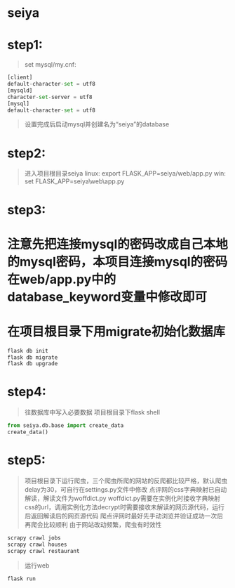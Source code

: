 # seiya

# step1:
>set mysql/my.cnf:
```Python
[client]
default-character-set = utf8
[mysqld]
character-set-server = utf8
[mysql]
default-character-set = utf8
```
> 设置完成后启动mysql并创建名为“seiya”的database

# step2:
> 进入项目根目录seiya
>linux: export FLASK_APP=seiya/web/app.py
>win: set FLASK_APP=seiya\web\app.py

# step3:
# 注意先把连接mysql的密码改成自己本地的mysql密码，本项目连接mysql的密码在web/app.py中的database_keyword变量中修改即可
# 在项目根目录下用migrate初始化数据库
```Python
flask db init
flask db migrate
flask db upgrade
```

# step4:
> 往数据库中写入必要数据
> 项目根目录下flask shell
```Python
from seiya.db.base import create_data
create_data()
```

# step5:
> 项目根目录下运行爬虫，三个爬虫所爬的网站的反爬都比较严格，默认爬虫delay为30，可自行在settings.py文件中修改
> 点评网的css字典映射已自动解读，解读文件为woffdict.py
> woffdict.py需要在实例化时接收字典映射css的url，调用实例化方法decrypt时需要接收未解读的网页源代码，运行后返回解读后的网页源代码
> 爬点评网时最好先手动浏览并验证成功一次后再爬会比较顺利
> 由于网站改动频繁，爬虫有时效性
```Python
scrapy crawl jobs
scrapy crawl houses
scrapy crawl restaurant
```
> 运行web
```Python
flask run
```
